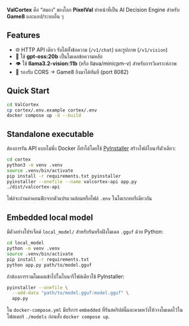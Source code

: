 **ValCortex** คือ “สมอง” ของโลก **PixelVal**
ทำหน้าที่เป็น AI Decision Engine สำหรับ **Game8** และแอป/ระบบอื่น ๆ

## Features
- 🌐 HTTP API เดียว รับได้ทั้งข้อความ (`/v1/chat`) และรูปภาพ (`/v1/vision`)
- 🤖 ใช้ **gpt-oss:20b** เป็นโมเดลข้อความหลัก
- 👁️ ใช้ **llama3.2-vision:11b** (หรือ llava/minicpm-v) สำหรับการวิเคราะห์ภาพ
- 🔄 รองรับ CORS → Game8 ยิงมาได้ทันที (port 8082)

## Quick Start
```bash
cd ValCortex
cp cortex/.env.example cortex/.env
docker compose up -d --build
```

## Standalone executable

ต้องการรัน API แบบไม่พึ่ง Docker ก็ทำได้โดยใช้ [PyInstaller](https://www.pyinstaller.org/) สร้างไฟล์ไบนารีตัวเดียว:

```bash
cd cortex
python3 -m venv .venv
source .venv/bin/activate
pip install -r requirements.txt pyinstaller
pyinstaller --onefile --name valcortex-api app.py
./dist/valcortex-api
```

ไฟล์จะอ่านค่าคอนฟิกจากตัวแปรแวดล้อมหรือไฟล์ `.env` ในไดเรกทอรีเดียวกัน

## Embedded local model

มีตัวอย่างโปรเจ็กต์ `local_model/` สำหรับรันหรือฝังโมเดล `.gguf` ด้วย Python:

```bash
cd local_model
python -m venv .venv
source .venv/bin/activate
pip install -r requirements.txt
python app.py path/to/model.gguf
```

ถ้าต้องการรวมโมเดลเข้าไปในไบนารีไฟล์เดียวใช้ PyInstaller:

```bash
pyinstaller --onefile \
  --add-data "path/to/model.gguf:model.gguf" \
  app.py
```

ใน `docker-compose.yml` มีบริการ `embedded` ที่รันสคริปต์นี้และคาดหวังให้วางโมเดลไว้ในโฟลเดอร์ `./models` ก่อนสั่ง `docker compose up`.